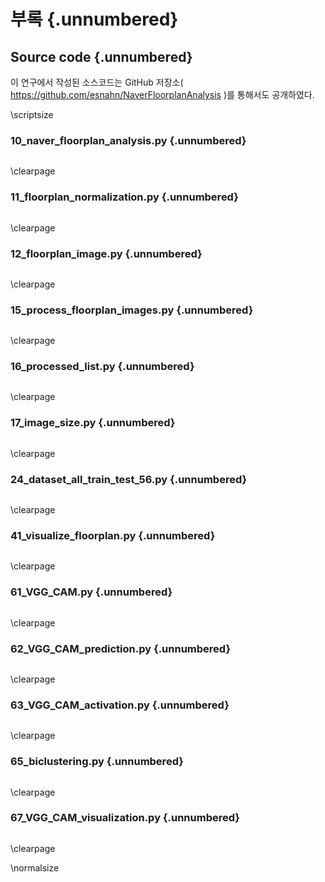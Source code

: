# 부록 {.unnumbered}

## Source code {.unnumbered}

이 연구에서 작성된 소스코드는
GitHub 저장소(
    <https://github.com/esnahn/NaverFloorplanAnalysis>
)를
통해서도 공개하였다.

\scriptsize

### 10_naver_floorplan_analysis.py {.unnumbered}

``` {.python .numberLines include="source/code/10_naver_floorplan_analysis.py"}
```

\clearpage

### 11_floorplan_normalization.py {.unnumbered}

``` {.python .numberLines include="source/code/11_floorplan_normalization.py"}
```

\clearpage

### 12_floorplan_image.py {.unnumbered}

``` {.python .numberLines include="source/code/12_floorplan_image.py"}
```

\clearpage

### 15_process_floorplan_images.py {.unnumbered}

``` {.python .numberLines include="source/code/15_process_floorplan_images.py"}
```

\clearpage

### 16_processed_list.py {.unnumbered}

``` {.python .numberLines include="source/code/16_processed_list.py"}
```

\clearpage

### 17_image_size.py {.unnumbered}

``` {.python .numberLines include="source/code/17_image_size.py"}
```

\clearpage

### 24_dataset_all_train_test_56.py {.unnumbered}

``` {.python .numberLines include="source/code/24_dataset_all_train_test_56.py"}
```

\clearpage

### 41_visualize_floorplan.py {.unnumbered}

``` {.python .numberLines include="source/code/41_visualize_floorplan.py"}
```

\clearpage

### 61_VGG_CAM.py {.unnumbered}

``` {.python .numberLines include="source/code/61_VGG_CAM.py"}
```

\clearpage

### 62_VGG_CAM_prediction.py {.unnumbered}

``` {.python .numberLines include="source/code/62_VGG_CAM_prediction.py"}
```

\clearpage

### 63_VGG_CAM_activation.py {.unnumbered}

``` {.python .numberLines include="source/code/63_VGG_CAM_activation.py"}
```

\clearpage

### 65_biclustering.py {.unnumbered}

``` {.python .numberLines include="source/code/65_biclustering.py"}
```

\clearpage

### 67_VGG_CAM_visualization.py {.unnumbered}

``` {.python .numberLines include="source/code/67_VGG_CAM_visualization.py"}
```

\clearpage

\normalsize
